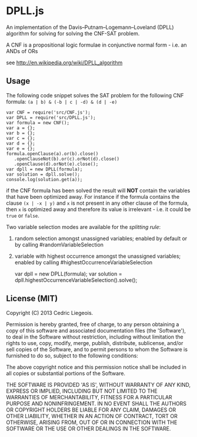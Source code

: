 # DPLL.js

An implementation of the Davis–Putnam–Logemann–Loveland (DPLL) algorithm for solving for 
solving the CNF-SAT problem.

A CNF is a propositional logic formulae in conjunctive normal form - i.e. an ANDs of ORs

see <http://en.wikipedia.org/wiki/DPLL_algorithm>

## Usage
The following code snippet solves the SAT problem for the following CNF formula: 
`(a | b) & (-b | c | -d) & (d | -e)`
    
    var CNF = require('src/CNF.js');
    var DPLL = require('src/DPLL.js');
    var formula = new CNF();
    var a = {};
    var b = {};
    var c = {};
    var d = {};
    var e = {};
    formula.openClause(a).or(b).close()
       .openClauseNot(b).or(c).orNot(d).close()
       .openClause(d).orNot(e).close();
    var dpll = new DPLL(formula);
    var solution = dpll.solve();
    console.log(solution.get(a));
    
if the CNF formula has been solved the result will <b>NOT</b> contain the variables that have
been optimized away. For instance if the formula contains the clause `(x | -x | y)` and `x` is not 
present in any other clause of the formula, then `x` is optimized away and therefore its value is 
irrelevant - i.e. it could be `true` or `false`.

Two variable selection modes are available for the *splitting rule*:
1. random selection amongst unassigned variables; enabled by default or by calling #randomVariableSelection
2. variable with highest occurrence amongst the unassigned variables; enabled by calling #highestOccurrenceVariableSelection

    var dpll = new DPLL(formula);
    var solution = dpll.highestOccurrenceVariableSelection().solve();

## License (MIT)

 Copyright (C) 2013 Cedric Liegeois.

 Permission is hereby granted, free of charge, to any person obtaining 
 a copy of this software and associated documentation files (the 
 'Software'), to deal in the Software without restriction, including 
 without limitation the rights to use, copy, modify, merge, publish,
 distribute, sublicense, and/or sell copies of the Software, and to
 permit persons to whom the Software is furnished to do so, subject 
 to the following conditions:

 The above copyright notice and this permission notice shall be
 included in all copies or substantial portions of the Software.

 THE SOFTWARE IS PROVIDED 'AS IS', WITHOUT WARRANTY OF ANY KIND,
 EXPRESS OR IMPLIED, INCLUDING BUT NOT LIMITED TO THE WARRANTIES OF
 MERCHANTABILITY, FITNESS FOR A PARTICULAR PURPOSE AND
 NONINFRINGEMENT. IN NO EVENT SHALL THE AUTHORS OR COPYRIGHT HOLDERS BE
 LIABLE FOR ANY CLAIM, DAMAGES OR OTHER LIABILITY, WHETHER IN AN ACTION
 OF CONTRACT, TORT OR OTHERWISE, ARISING FROM, OUT OF OR IN CONNECTION
 WITH THE SOFTWARE OR THE USE OR OTHER DEALINGS IN THE SOFTWARE.

